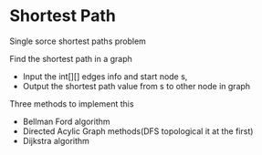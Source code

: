 # Shortest Path
Single sorce shortest paths problem

Find the shortest path in a graph
* Input the int[][] edges info and start node s,
* Output the shortest path value from s to other node in graph

Three methods to implement this 
* Bellman Ford algorithm 
* Directed Acylic Graph methods(DFS topological it at the first)
* Dijkstra algorithm
